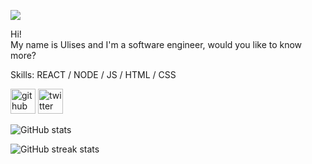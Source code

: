 ![](https://user-images.githubusercontent.com/102551141/168932447-992dbeda-9c7e-4050-9362-9b3397d2a096.png)

Hi!  
My name is Ulises and I'm a software engineer, would you like to know more?

Skills: REACT / NODE / JS / HTML / CSS



[<img src='https://cdn.jsdelivr.net/npm/simple-icons@3.0.1/icons/github.svg' alt='github' height='40'>](https://github.com/ohmy0pia)  [<img src='https://cdn.jsdelivr.net/npm/simple-icons@3.0.1/icons/twitter.svg' alt='twitter' height='40'>](https://twitter.com/ohmy0pia)  

![GitHub stats](https://github-readme-stats.vercel.app/api?username=ohmy0pia&theme=dark&show_icons=true&count_private=true)  

![GitHub streak stats](https://github-readme-streak-stats.herokuapp.com/?user=ohmy0pia)  


